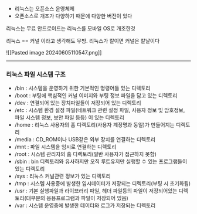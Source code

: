 - 리눅스는 오픈소스 운영체제
- 오픈소스로 개조가 다양하기 때문에 다양한 버전이 있다

리눅스는 무료
안드로이드는 리눅스를 모바일 OS로 개조한것

리눅스 == 커널 이라고 생각해도 무방.
리눅스가 칼이면 커널은 칼날이다

![[Pasted image 20240605110547.png]]

---

### 리눅스 파일 시스템 구조

- /bin : 시스템을 운영하기 위한 기본적인 명령어들 있는 디렉토리
- /boot : 부팅에 핵심적인 커널 이미지와 부팅 정보 파일을 담고 있는 디렉토리
- /dev : 연결되어 있는 장치파일들이 저장되어 있는 디렉토리
- /etc : 시스템 환경 설정 파일(네트워크 관련 설정 파일, 사용자 정보 및 암호정보, 파일 시스템 정보, 보안 파일 등등) 이 있는 디렉토리
- /home : 리눅스 사용자의 홈 디렉토리(사용자 계정명과 동일)가 만들어지는 디렉토리
- /media : CD_ROM이나 USB같은 외부 장치를 연결하는 디렉토리
- /mnt : 파일 시스템을 임시로 연결하는 디렉토리
- /root : 시스템 관리자의 홈 디렉토리(일반 사용자가 접근하지 못함)
- /sbin : bin 디렉토리와 유사하지만 오직 루트유저만 실행할 수 있는 프로그램들이 있는 디렉토리
- /sys : 리눅스 커널관련 정보가 있는 디렉토리
- /tmp : 시스템 사용중에 발생한 임시데이터가 저장되는 디렉토리(부팅 시 초기화됨)
- /usr : 기본 실행파일과 라이브러리 파일, 헤더 파일등의 파일이 저장되어있는 디렉토리(대부분의 응용프로그램과 파일이 저장되어 있음)
- /var : 시스템 운영중에 발생한 데이터와 로그가 저장되는 디렉토리


